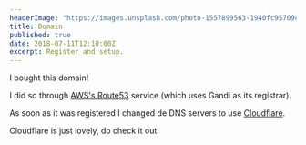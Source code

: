 ```yaml
---
headerImage: "https://images.unsplash.com/photo-1557899563-1940fc95709c?ixlib=rb-1.2.1&ixid=MnwxMjA3fDB8MHxwaG90by1wYWdlfHx8fGVufDB8fHx8&auto=format&fit=crop&w=1171&q=80"
title: Domain
published: true
date: 2018-07-11T12:10:00Z
excerpt: Register and setup.
---
```


I bought this domain!

I did so through [AWS's Route53](https://aws.amazon.com/route53/) service (which uses Gandi as its registrar).

As soon as it was registered I changed de DNS servers to use [Cloudflare](https://www.cloudflare.com/).

Cloudflare is just lovely, do check it out!